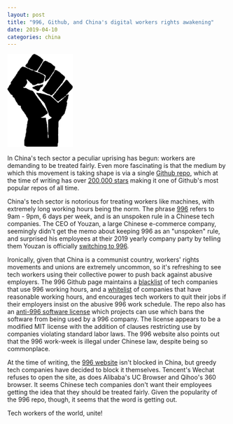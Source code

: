 ```yaml
---
layout: post
title: "996, Github, and China's digital workers rights awakening"
date: 2019-04-10
categories: china
---
```


<img src="/assets/fist.svg" alt="Tech workers of the world, unite!" width="150px" />

In China's tech sector a peculiar uprising has begun: workers are demanding to be treated fairly. Even more fascinating is that the medium by which this movement is taking shape is via a single [Github repo](https://github.com/996icu/996.ICU), which at the time of writing has over [200,000 stars](https://github.com/996icu/996.ICU) making it one of Github's most popular repos of all time.

China's tech sector is notorious for treating workers like machines, with extremely long working hours being the norm. The phrase [996](https://en.wikipedia.org/wiki/996_working_hour_system) refers to 9am - 9pm, 6 days per week, and is an unspoken rule in a Chinese tech companies. The CEO of Youzan, a large Chinese e-commerce company, seemingly didn't get the memo about keeping 996 as an "unspoken" rule, and surprised his employees at their 2019 yearly company party by telling them Youzan is officially [switching to 996](https://www.zhihu.com/question/309428750).

Ironically, given that China is a communist country, workers' rights movements and unions are extremely uncommon, so it's refreshing to see tech workers using their collective power to push back against abusive employers. The 996 Github page maintains a [blacklist](https://github.com/996icu/996.ICU/tree/master/blacklist) of tech companies that use 996 working hours, and a [whitelist](https://github.com/996icu/996.ICU/tree/master/whitelist) of companies that have reasonable working hours, and encourages tech workers to quit their jobs if their employers insist on the abusive 996 work schedule. The repo also has an [anti-996 software license](https://github.com/996icu/996.ICU/blob/master/LICENSE) which projects can use which bans the software from being used by a 996 company. The license appears to be a modified MIT license with the addition of clauses restricting use by companies violating standard labor laws. The 996 website also points out that the 996 work-week is illegal under Chinese law, despite being so commonplace.

At the time of writing, the [996 website](https://996.icu) isn't blocked in China, but greedy tech companies have decided to block it themselves. Tencent's Wechat refuses to open the site, as does Alibaba's UC Browser and Qihoo's 360 browser. It seems Chinese tech companies don't want their employees getting the idea that they should be treated fairly. Given the popularity of the 996 repo, though, it seems that the word is getting out.

Tech workers of the world, unite!
